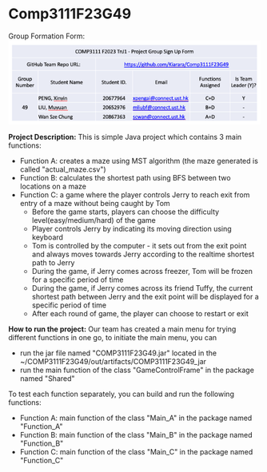 # Comp3111F23G49

Group Formation Form:
![img_1.png](group_signup_form.png)

**Project Description:**
This is simple Java project which contains 3 main functions:
* Function A: creates a maze using MST algorithm (the maze generated is called "actual_maze.csv")
* Function B: calculates the shortest path using BFS between two locations on a maze
* Function C: a game where the player controls Jerry to reach exit from entry of a maze without being caught by Tom
  * Before the game starts, players can choose the difficulty level(easy/medium/hard) of the game
  * Player controls Jerry by indicating its moving direction using keyboard 
  * Tom is controlled by the computer - it sets out from the exit point and always moves towards Jerry according to the realtime shortest path to Jerry
  * During the game, if Jerry comes across freezer, Tom will be frozen for a specific period of time
  * During the game, if Jerry comes across its friend Tuffy, the current shortest path between Jerry and the exit point will be displayed for a specific period of time
  * After each round of game, the player can choose to restart or exit

**How to run the project:**
Our team has created a main menu for trying different functions in one go, to initiate the main menu, you can
* run the jar file named "COMP3111F23G49.jar" located in the ~/COMP3111F23G49/out/artifacts/COMP3111F23G49_jar
* run the main function of the class "GameControlFrame" in the package named "Shared"

To test each function separately, you can build and run the following functions: 
* Function A: main function of the class "Main_A" in the package named "Function_A"
* Function B: main function of the class "Main_B" in the package named "Function_B"
* Function C: main function of the class "Main_C" in the package named "Function_C"
